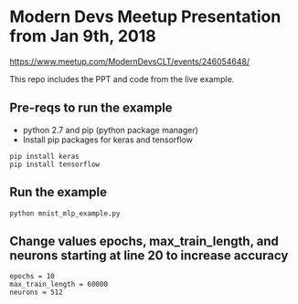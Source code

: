 # Modern Devs Meetup Presentation from Jan 9th, 2018
https://www.meetup.com/ModernDevsCLT/events/246054648/

This repo includes the PPT and code from the live example.

## Pre-reqs to run the example
* python 2.7 and pip (python package manager)
* Install pip packages for keras and tensorflow
```
pip install keras
pip install tensorflow
```

## Run the example
```
python mnist_mlp_example.py
```

## Change values epochs, max_train_length, and neurons starting at line 20 to increase accuracy
```
epochs = 10
max_train_length = 60000
neurons = 512
```

